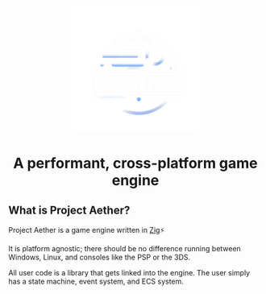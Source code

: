 <div align="center"><img width=50% src="branding/Aether-Transparent.png"/></div>
<h1 align="center">A performant, cross-platform game engine</p>


## What is Project Aether?

Project Aether is a game engine written in [Zig](https://ziglang.org/)⚡

It is platform agnostic; there should be no difference running between Windows, Linux, and consoles like the PSP or the 3DS.

All user code is a library that gets linked into the engine. The user simply has a state machine, event system, and ECS system.

